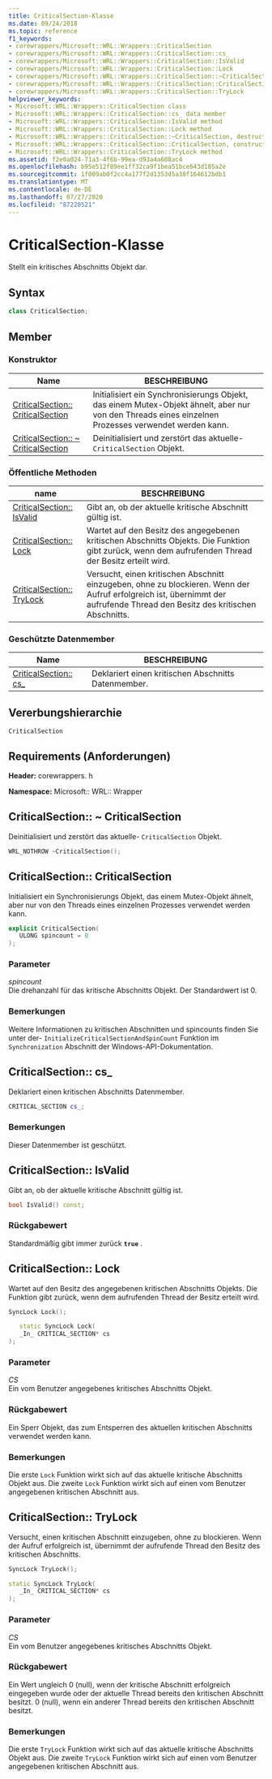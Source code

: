 ```yaml
---
title: CriticalSection-Klasse
ms.date: 09/24/2018
ms.topic: reference
f1_keywords:
- corewrappers/Microsoft::WRL::Wrappers::CriticalSection
- corewrappers/Microsoft::WRL::Wrappers::CriticalSection::cs_
- corewrappers/Microsoft::WRL::Wrappers::CriticalSection::IsValid
- corewrappers/Microsoft::WRL::Wrappers::CriticalSection::Lock
- corewrappers/Microsoft::WRL::Wrappers::CriticalSection::~CriticalSection
- corewrappers/Microsoft::WRL::Wrappers::CriticalSection::CriticalSection
- corewrappers/Microsoft::WRL::Wrappers::CriticalSection::TryLock
helpviewer_keywords:
- Microsoft::WRL::Wrappers::CriticalSection class
- Microsoft::WRL::Wrappers::CriticalSection::cs_ data member
- Microsoft::WRL::Wrappers::CriticalSection::IsValid method
- Microsoft::WRL::Wrappers::CriticalSection::Lock method
- Microsoft::WRL::Wrappers::CriticalSection::~CriticalSection, destructor
- Microsoft::WRL::Wrappers::CriticalSection::CriticalSection, constructor
- Microsoft::WRL::Wrappers::CriticalSection::TryLock method
ms.assetid: f2e0a024-71a3-4f6b-99ea-d93a4a608ac4
ms.openlocfilehash: b95e512f89ee1ff32ca9f1bea51bce643d185a2e
ms.sourcegitcommit: 1f009ab0f2cc4a177f2d1353d5a38f164612bdb1
ms.translationtype: MT
ms.contentlocale: de-DE
ms.lasthandoff: 07/27/2020
ms.locfileid: "87220521"
---
```

# <a name="criticalsection-class"></a>CriticalSection-Klasse

Stellt ein kritisches Abschnitts Objekt dar.

## <a name="syntax"></a>Syntax

```cpp
class CriticalSection;
```

## <a name="members"></a>Member

### <a name="constructor"></a>Konstruktor

Name                                                        | BESCHREIBUNG
----------------------------------------------------------- | --------------------------------------------------------------------------------------------------------------------------------
[CriticalSection:: CriticalSection](#criticalsection)        | Initialisiert ein Synchronisierungs Objekt, das einem Mutex-Objekt ähnelt, aber nur von den Threads eines einzelnen Prozesses verwendet werden kann.
[CriticalSection:: ~ CriticalSection](#tilde-criticalsection) | Deinitialisiert und zerstört das aktuelle- `CriticalSection` Objekt.

### <a name="public-methods"></a>Öffentliche Methoden

name                                 | BESCHREIBUNG
------------------------------------ | ---------------------------------------------------------------------------------------------------------------------------------------------
[CriticalSection:: IsValid](#isvalid) | Gibt an, ob der aktuelle kritische Abschnitt gültig ist.
[CriticalSection:: Lock](#lock)       | Wartet auf den Besitz des angegebenen kritischen Abschnitts Objekts. Die Funktion gibt zurück, wenn dem aufrufenden Thread der Besitz erteilt wird.
[CriticalSection:: TryLock](#trylock) | Versucht, einen kritischen Abschnitt einzugeben, ohne zu blockieren. Wenn der Aufruf erfolgreich ist, übernimmt der aufrufende Thread den Besitz des kritischen Abschnitts.

### <a name="protected-data-members"></a>Geschützte Datenmember

Name                        | BESCHREIBUNG
--------------------------- | ----------------------------------------
[CriticalSection:: cs_](#cs) | Deklariert einen kritischen Abschnitts Datenmember.

## <a name="inheritance-hierarchy"></a>Vererbungshierarchie

`CriticalSection`

## <a name="requirements"></a>Requirements (Anforderungen)

**Header:** corewrappers. h

**Namespace:** Microsoft:: WRL:: Wrapper

## <a name="criticalsectioncriticalsection"></a><a name="tilde-criticalsection"></a>CriticalSection:: ~ CriticalSection

Deinitialisiert und zerstört das aktuelle- `CriticalSection` Objekt.

```cpp
WRL_NOTHROW ~CriticalSection();
```

## <a name="criticalsectioncriticalsection"></a><a name="criticalsection"></a>CriticalSection:: CriticalSection

Initialisiert ein Synchronisierungs Objekt, das einem Mutex-Objekt ähnelt, aber nur von den Threads eines einzelnen Prozesses verwendet werden kann.

```cpp
explicit CriticalSection(
   ULONG spincount = 0
);
```

### <a name="parameters"></a>Parameter

*spincount*<br/>
Die drehanzahl für das kritische Abschnitts Objekt. Der Standardwert ist 0.

### <a name="remarks"></a>Bemerkungen

Weitere Informationen zu kritischen Abschnitten und spincounts finden Sie unter der- `InitializeCriticalSectionAndSpinCount` Funktion im `Synchronization` Abschnitt der Windows-API-Dokumentation.

## <a name="criticalsectioncs_"></a><a name="cs"></a>CriticalSection:: cs_

Deklariert einen kritischen Abschnitts Datenmember.

```cpp
CRITICAL_SECTION cs_;
```

### <a name="remarks"></a>Bemerkungen

Dieser Datenmember ist geschützt.

## <a name="criticalsectionisvalid"></a><a name="isvalid"></a>CriticalSection:: IsValid

Gibt an, ob der aktuelle kritische Abschnitt gültig ist.

```cpp
bool IsValid() const;
```

### <a name="return-value"></a>Rückgabewert

Standardmäßig gibt immer zurück **`true`** .

## <a name="criticalsectionlock"></a><a name="lock"></a>CriticalSection:: Lock

Wartet auf den Besitz des angegebenen kritischen Abschnitts Objekts. Die Funktion gibt zurück, wenn dem aufrufenden Thread der Besitz erteilt wird.

```cpp
SyncLock Lock();

   static SyncLock Lock(
   _In_ CRITICAL_SECTION* cs
);
```

### <a name="parameters"></a>Parameter

*CS*<br/>
Ein vom Benutzer angegebenes kritisches Abschnitts Objekt.

### <a name="return-value"></a>Rückgabewert

Ein Sperr Objekt, das zum Entsperren des aktuellen kritischen Abschnitts verwendet werden kann.

### <a name="remarks"></a>Bemerkungen

Die erste `Lock` Funktion wirkt sich auf das aktuelle kritische Abschnitts Objekt aus. Die zweite `Lock` Funktion wirkt sich auf einen vom Benutzer angegebenen kritischen Abschnitt aus.

## <a name="criticalsectiontrylock"></a><a name="trylock"></a>CriticalSection:: TryLock

Versucht, einen kritischen Abschnitt einzugeben, ohne zu blockieren. Wenn der Aufruf erfolgreich ist, übernimmt der aufrufende Thread den Besitz des kritischen Abschnitts.

```cpp
SyncLock TryLock();

static SyncLock TryLock(
   _In_ CRITICAL_SECTION* cs
);
```

### <a name="parameters"></a>Parameter

*CS*<br/>
Ein vom Benutzer angegebenes kritisches Abschnitts Objekt.

### <a name="return-value"></a>Rückgabewert

Ein Wert ungleich 0 (null), wenn der kritische Abschnitt erfolgreich eingegeben wurde oder der aktuelle Thread bereits den kritischen Abschnitt besitzt. 0 (null), wenn ein anderer Thread bereits den kritischen Abschnitt besitzt.

### <a name="remarks"></a>Bemerkungen

Die erste `TryLock` Funktion wirkt sich auf das aktuelle kritische Abschnitts Objekt aus. Die zweite `TryLock` Funktion wirkt sich auf einen vom Benutzer angegebenen kritischen Abschnitt aus.
